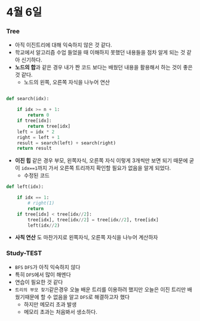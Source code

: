 # 4월 6일

### Tree

- 아직 이진트리에 대해 익숙하지 않은 것 같다.
- 학교에서 알고리즘 수업 들었을 때 이해하지 못했던 내용들을 점차 알게 되는 것 같아 신기하다.
- **노드의 합**과 같은 경우 내가 짠 코드 보다는 배웠던 내용을 활용해서 하는 것이 좋은 것 같다.
  - 노드의 왼쪽, 오른쪽 자식을 나누어 연산

```python

def search(idx):

    if idx >= n + 1:
        return 0
    if tree[idx]:
        return tree[idx]
    left = idx * 2
    right = left + 1
    result = search(left) + search(right)
    return result

```

- **이진 힙** 같은 경우 부모, 왼쪽자식, 오른쪽 자식 이렇게 3개씩만 보면 되기 때문에 굳이 `idx==1`까지 가서 오른쪽 트리까지 확인할 필요가 없음을 알게 되었다.
  - 수정된 코드

```python
def left(idx):

    if idx == 1:
        # right(1)
        return
    if tree[idx] < tree[idx//2]:
        tree[idx], tree[idx//2] = tree[idx//2], tree[idx]
        left(idx//2)
```



- **사칙 연산** 도 마찬가지로 왼쪽자식, 오른쪽 자식을 나누어 계산하자





### Study-TEST

- `BFS` `DFS`가 아직 익숙하지 않다
- 특히 `DFS`에서 많이 해멘다
- 연습이 필요한 것 같다
- `트리의 부모 찾기`같은경우 오늘 배운 트리를 이용하려 했지만 오늘은 이진 트리만 배웠기때문에 할 수 없음을 알고 `DFS`로 해결하고자 했다
  - 하지만 메모리 초과 발생
  - 메모리 초과는 처음봐서 생소하다.